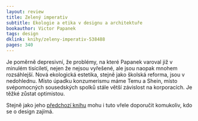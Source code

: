 ```yaml
---
layout: review
title: Zelený imperativ
subtitle: Ekologie a etika v designu a architektuře
bookauthor: Victor Papanek
tags: design
dklink: knihy/zeleny-imperativ-538488
pages: 340
---
```


Je poměrně depresivní, že problémy, na které Papanek varoval již v minulém tisíciletí, nejen že nejsou vyřešené, ale jsou naopak mnohem rozsáhlejší. Nová ekologická estetika, stejně jako školská reforma, jsou v nedohlednu. Místo úpadku konzumerismu máme Temu a Shein, místo svépomocných sousedských spolků stále větší závislost na korporacích. Je těžké zůstat optimistou.

Stejně jako jeho [předchozí knihu](/2024/05/19/Design-pro-skutecny-svet/) mohu i tuto vřele doporučit komukoliv, kdo se o design zajímá. 